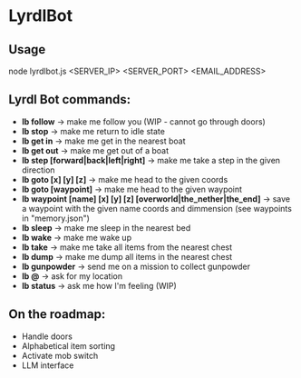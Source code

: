 # LyrdlBot
## Usage
node lyrdlbot.js <SERVER_IP> <SERVER_PORT> <EMAIL_ADDRESS> <PASSWORD>
## Lyrdl Bot commands:
- **lb follow** -> make me follow you (WIP - cannot go through doors)
- **lb stop** -> make me return to idle state
- **lb get in** -> make me get in the nearest boat
- **lb get out** -> make me get out of a boat
- **lb step [forward|back|left|right]** -> make me take a step in the given direction
- **lb goto [x] [y] [z]** -> make me head to the given coords
- **lb goto [waypoint]** -> make me head to the given waypoint
- **lb waypoint [name] [x] [y] [z] [overworld|the_nether|the_end]** -> save a waypoint with the given name coords and dimmension (see waypoints in "memory.json")
- **lb sleep** -> make me sleep in the nearest bed
- **lb wake** -> make me wake up
- **lb take** -> make me take all items from the nearest chest
- **lb dump** -> make me dump all items in the nearest chest
- **lb gunpowder** -> send me on a mission to collect gunpowder
- **lb @** -> ask for my location
- **lb status** -> ask me how I'm feeling (WIP)
## On the roadmap:
- Handle doors
- Alphabetical item sorting
- Activate mob switch
- LLM interface

